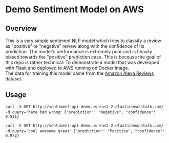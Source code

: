 # Demo Sentiment Model on AWS 
## Overview
This is a very simple sentiment NLP model which tries to classify a review as "positive" or "negative" review along with
the confidence of its prediction. The model's performance is extremely poor and is heavily biased towards the "positive"
prediction case. This is because the goal of this repo is rather technical: To demonstrate a model that was developed with
Flask and deployed to AWS running on Docker image.    
The data for training this model came from the [Amazon Alexa Reviews](https://www.kaggle.com/sid321axn/amazon-alexa-reviews) dataset.

## Usage
`curl -X GET http://sentiment-api-demo.us-east-2.elasticbeanstalk.com/ -d query='hate bad wrong'`
`{"prediction": "Negative", "confidence": 0.521}`

`curl -X GET http://sentiment-api-demo.us-east-2.elasticbeanstalk.com/ -d query='cool awesome great'`
`{"prediction": "Positive", "confidence": 0.972}`
